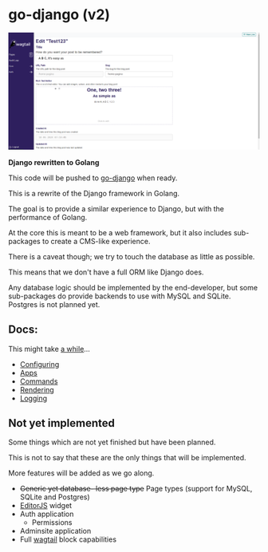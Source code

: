 go-django (v2)
==============

![1719351174099](.github/image/README/1719351174099.png)

**Django rewritten to Golang**

This code will be pushed to [go-django](https://github.com/Nigel2392/go-django) when ready.

This is a rewrite of the Django framework in Golang.

The goal is to provide a similar experience to Django, but with the performance of Golang.

At the core this is meant to be a web framework, but it also includes sub-packages to create a CMS-like experience.

There is a caveat though; we try to touch the database as little as possible.

This means that we don't have a full ORM like Django does.

Any database logic should be implemented by the end-developer, but some sub-packages do provide backends to use with MySQL and SQLite. Postgres is not planned yet.

## Docs:

This might take [a while](./docs/)...

- [Configuring](./docs/configuring.md)
- [Apps](./docs/apps.md)
- [Commands](./docs/commands.md)
- [Rendering](./docs/rendering.md)
- [Logging](./docs/logging.md)

## Not yet implemented

Some things which are not yet finished but have been planned.

This is not to say that these are the only things that will be implemented.

More features will be added as we go along.

- ~~Generic yet database- less page type~~ Page types (support for MySQL, SQLite and Postgres)
- [EditorJS](https://editorjs.io/) widget
- Auth application
  - Permissions
- Adminsite application
- Full [wagtail](https://wagtail.org) block capabilities
